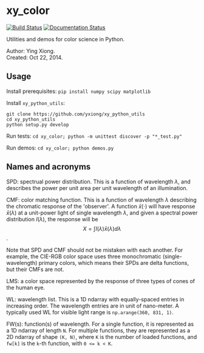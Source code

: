 xy_color
========

[<img src="https://api.travis-ci.org/yxiong/xy_color.svg?branch=master"
      alt="Build Status">](https://travis-ci.org/yxiong/xy_color)
[<img src="https://readthedocs.org/projects/xy-color/badge/?version=latest"
            alt="Documentation Status">](https://xy-color.readthedocs.org/)

Utilities and demos for color science in Python.

Author: Ying Xiong.  
Created: Oct 22, 2014.


Usage
-----

Install prerequisites: `pip install numpy scipy matplotlib`

Install `xy_python_utils`:

    git clone https://github.com/yxiong/xy_python_utils
    cd xy_python_utils
    python setup.py develop

Run tests: `cd xy_color; python -m unittest discover -p "*_test.py"`

Run demos: `cd xy_color; python demos.py`



Names and acronyms
------------------

SPD: spectrual power distribution. This is a function of wavelength $\lambda$,
and describes the power per unit area per unit wavelength of an illumination.

CMF: color matching function. This is a function of wavelength $\lambda$
describing the chromatic response of the 'observer'. A function $\bar{x}(\cdot)$
will have response $\bar{x}(\lambda)$ at a unit-power light of single wavelength
$\lambda$, and given a spectral power distribution $I(\lambda)$, the response
will be $$X = \int I(\lambda) \bar{x}(\lambda) d\lambda$$.

Note that SPD and CMF should not be mistaken with each another. For example, the
CIE-RGB color space uses three monochromatic (single-wavelength) primary colors,
which means their SPDs are delta functions, but their CMFs are not.

LMS: a color space represented by the response of three types of cones of the
human eye.

WL: wavelength list. This is a 1D ndarray with equally-spaced entries in
increasing order. The wavelength entries are in unit of nano-meter. A typically
used WL for visible light range is `np.arange(360, 831, 1)`.

FW(s): function(s) of wavelength. For a single function, it is represented as a
1D ndarray of length `N`. For multiple functions, they are represented as a 2D
ndarray of shape `(K, N)`, where `K` is the number of loaded functions, and
`fw[k]` is the `k`-th function, with `0 <= k < K`.
